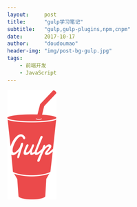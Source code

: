 ```yaml
---
layout:     post
title:      "gulp学习笔记"
subtitle:   "gulp,gulp-plugins,npm,cnpm"
date:       2017-10-17
author:     "doudoumao"
header-img: "img/post-bg-gulp.jpg"
tags:
    - 前端开发
    - JavaScript
---
```

![java-javascript](/img/in-post/post-gulp/gulp-logo-mini.png)